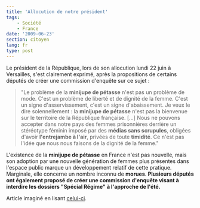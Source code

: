 ```yaml
---
title: 'Allocution de notre président'
tags:
    - Société
    - France
date: '2009-06-23'
section: citoyen
lang: fr
type: post
---
```


Le président de la République, lors de son allocution lundi 22 juin à Versailles, s'est clairement exprimé, après la propositions de certains députés de créer une commission d'enquête sur ce sujet&nbsp;:

> "Le problème de la **minijupe de pétasse** n'est pas un problème de mode. C'est un problème de liberté et de dignité de la femme. C'est un signe d'asservissement, c'est un signe d'abaissement. Je veux le dire solennellement&nbsp;: la **minijupe de pétasse** n'est pas la bienvenue sur le territoire de la République française. […] Nous ne pouvons accepter dans notre pays des femmes prisonnières derrière un stéréotype féminin imposé par des **médias sans scrupules**, obligées d'avoir **l'entrejambe à l'air**, privées de toute **timidité**. Ce n'est pas l'idée que nous nous faisons de la dignité de la femme."

L'existence de la **minijupe de pétasse** en France n'est pas nouvelle, mais son adoption par une nouvelle génération de femmes plus présentes dans l'espace public marque un développement relatif de cette pratique. Marginale, elle concerne un nombre inconnu de **morues**. **Plusieurs députés ont également proposé de créer une commission d'enquête visant à interdire les dossiers "Spécial Régime" à l'approche de l'été.**

Article imaginé en lisant [celui-ci](http://www.lemonde.fr/societe/article/2009/06/23/pour-nicolas-sarkozy-ce-n-est-pas-un-probleme-religieux_1210262_3224.html).